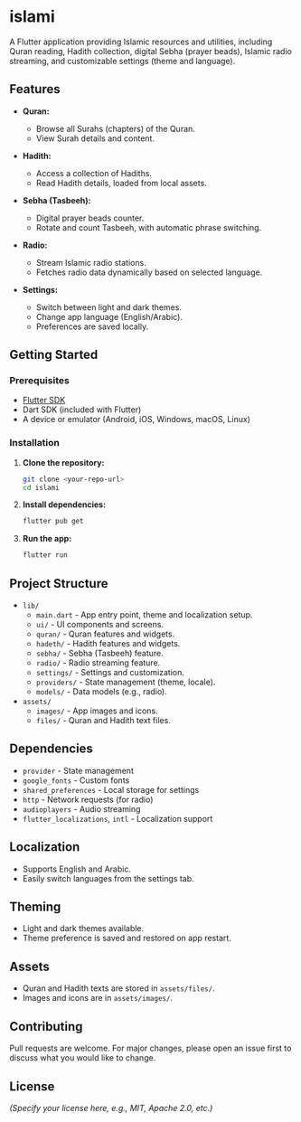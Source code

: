 # islami

A Flutter application providing Islamic resources and utilities, including Quran reading, Hadith collection, digital Sebha (prayer beads), Islamic radio streaming, and customizable settings (theme and language).

## Features

- **Quran:**  
  - Browse all Surahs (chapters) of the Quran.
  - View Surah details and content.

- **Hadith:**  
  - Access a collection of Hadiths.
  - Read Hadith details, loaded from local assets.

- **Sebha (Tasbeeh):**  
  - Digital prayer beads counter.
  - Rotate and count Tasbeeh, with automatic phrase switching.

- **Radio:**  
  - Stream Islamic radio stations.
  - Fetches radio data dynamically based on selected language.

- **Settings:**  
  - Switch between light and dark themes.
  - Change app language (English/Arabic).
  - Preferences are saved locally.

## Getting Started

### Prerequisites

- [Flutter SDK](https://flutter.dev/docs/get-started/install)
- Dart SDK (included with Flutter)
- A device or emulator (Android, iOS, Windows, macOS, Linux)

### Installation

1. **Clone the repository:**
   ```bash
   git clone <your-repo-url>
   cd islami
   ```

2. **Install dependencies:**
   ```bash
   flutter pub get
   ```

3. **Run the app:**
   ```bash
   flutter run
   ```

## Project Structure

- `lib/`
  - `main.dart` - App entry point, theme and localization setup.
  - `ui/` - UI components and screens.
  - `quran/` - Quran features and widgets.
  - `hadeth/` - Hadith features and widgets.
  - `sebha/` - Sebha (Tasbeeh) feature.
  - `radio/` - Radio streaming feature.
  - `settings/` - Settings and customization.
  - `providers/` - State management (theme, locale).
  - `models/` - Data models (e.g., radio).
- `assets/`
  - `images/` - App images and icons.
  - `files/` - Quran and Hadith text files.

## Dependencies

- `provider` - State management
- `google_fonts` - Custom fonts
- `shared_preferences` - Local storage for settings
- `http` - Network requests (for radio)
- `audioplayers` - Audio streaming
- `flutter_localizations`, `intl` - Localization support

## Localization

- Supports English and Arabic.
- Easily switch languages from the settings tab.

## Theming

- Light and dark themes available.
- Theme preference is saved and restored on app restart.

## Assets

- Quran and Hadith texts are stored in `assets/files/`.
- Images and icons are in `assets/images/`.

## Contributing

Pull requests are welcome. For major changes, please open an issue first to discuss what you would like to change.

## License

*(Specify your license here, e.g., MIT, Apache 2.0, etc.)*
